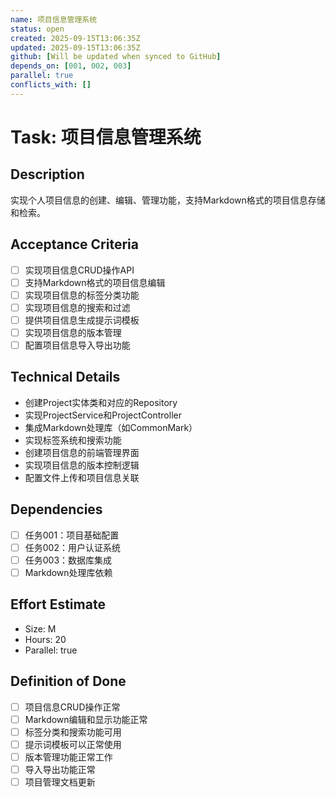 ```yaml
---
name: 项目信息管理系统
status: open
created: 2025-09-15T13:06:35Z
updated: 2025-09-15T13:06:35Z
github: [Will be updated when synced to GitHub]
depends_on: [001, 002, 003]
parallel: true
conflicts_with: []
---
```


# Task: 项目信息管理系统

## Description
实现个人项目信息的创建、编辑、管理功能，支持Markdown格式的项目信息存储和检索。

## Acceptance Criteria
- [ ] 实现项目信息CRUD操作API
- [ ] 支持Markdown格式的项目信息编辑
- [ ] 实现项目信息的标签分类功能
- [ ] 实现项目信息的搜索和过滤
- [ ] 提供项目信息生成提示词模板
- [ ] 实现项目信息的版本管理
- [ ] 配置项目信息导入导出功能

## Technical Details
- 创建Project实体类和对应的Repository
- 实现ProjectService和ProjectController
- 集成Markdown处理库（如CommonMark）
- 实现标签系统和搜索功能
- 创建项目信息的前端管理界面
- 实现项目信息的版本控制逻辑
- 配置文件上传和项目信息关联

## Dependencies
- [ ] 任务001：项目基础配置
- [ ] 任务002：用户认证系统
- [ ] 任务003：数据库集成
- [ ] Markdown处理库依赖

## Effort Estimate
- Size: M
- Hours: 20
- Parallel: true

## Definition of Done
- [ ] 项目信息CRUD操作正常
- [ ] Markdown编辑和显示功能正常
- [ ] 标签分类和搜索功能可用
- [ ] 提示词模板可以正常使用
- [ ] 版本管理功能正常工作
- [ ] 导入导出功能正常
- [ ] 项目管理文档更新